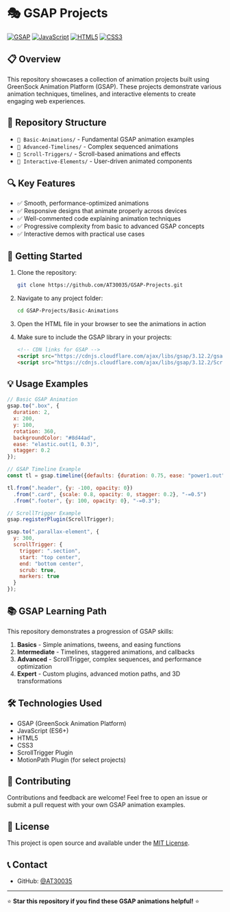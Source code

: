 # 🎭 GSAP Projects

[![GSAP](https://img.shields.io/badge/GSAP-88CE02?style=for-the-badge&logo=greensock&logoColor=white)](https://greensock.com/)
[![JavaScript](https://img.shields.io/badge/JavaScript-F7DF1E?style=for-the-badge&logo=javascript&logoColor=black)](https://developer.mozilla.org/en-US/docs/Web/JavaScript)
[![HTML5](https://img.shields.io/badge/HTML5-E34F26?style=for-the-badge&logo=html5&logoColor=white)](https://developer.mozilla.org/en-US/docs/Web/HTML)
[![CSS3](https://img.shields.io/badge/CSS3-1572B6?style=for-the-badge&logo=css3&logoColor=white)](https://developer.mozilla.org/en-US/docs/Web/CSS)

## 📋 Overview

This repository showcases a collection of animation projects built using GreenSock Animation Platform (GSAP). These projects demonstrate various animation techniques, timelines, and interactive elements to create engaging web experiences.

## 📁 Repository Structure

- `📂 Basic-Animations/` - Fundamental GSAP animation examples
- `📂 Advanced-Timelines/` - Complex sequenced animations
- `📂 Scroll-Triggers/` - Scroll-based animations and effects
- `📂 Interactive-Elements/` - User-driven animated components

## 🔍 Key Features

- ✅ Smooth, performance-optimized animations
- ✅ Responsive designs that animate properly across devices
- ✅ Well-commented code explaining animation techniques
- ✅ Progressive complexity from basic to advanced GSAP concepts
- ✅ Interactive demos with practical use cases

## 🚀 Getting Started

1. Clone the repository:
   ```bash
   git clone https://github.com/AT30035/GSAP-Projects.git
   ```

2. Navigate to any project folder:
   ```bash
   cd GSAP-Projects/Basic-Animations
   ```

3. Open the HTML file in your browser to see the animations in action

4. Make sure to include the GSAP library in your projects:
   ```html
   <!-- CDN links for GSAP -->
   <script src="https://cdnjs.cloudflare.com/ajax/libs/gsap/3.12.2/gsap.min.js"></script>
   <script src="https://cdnjs.cloudflare.com/ajax/libs/gsap/3.12.2/ScrollTrigger.min.js"></script>
   ```

## 💡 Usage Examples

```javascript
// Basic GSAP Animation
gsap.to(".box", {
  duration: 2,
  x: 200,
  y: 100,
  rotation: 360,
  backgroundColor: "#8d44ad",
  ease: "elastic.out(1, 0.3)",
  stagger: 0.2
});

// GSAP Timeline Example
const tl = gsap.timeline({defaults: {duration: 0.75, ease: "power1.out"}});

tl.from(".header", {y: -100, opacity: 0})
  .from(".card", {scale: 0.8, opacity: 0, stagger: 0.2}, "-=0.5")
  .from(".footer", {y: 100, opacity: 0}, "-=0.3");

// ScrollTrigger Example
gsap.registerPlugin(ScrollTrigger);

gsap.to(".parallax-element", {
  y: 300,
  scrollTrigger: {
    trigger: ".section",
    start: "top center",
    end: "bottom center",
    scrub: true,
    markers: true
  }
});
```

## 📚 GSAP Learning Path

This repository demonstrates a progression of GSAP skills:

1. **Basics** - Simple animations, tweens, and easing functions
2. **Intermediate** - Timelines, staggered animations, and callbacks
3. **Advanced** - ScrollTrigger, complex sequences, and performance optimization
4. **Expert** - Custom plugins, advanced motion paths, and 3D transformations

## 🛠️ Technologies Used

- GSAP (GreenSock Animation Platform)
- JavaScript (ES6+)
- HTML5
- CSS3
- ScrollTrigger Plugin
- MotionPath Plugin (for select projects)

## 🤝 Contributing

Contributions and feedback are welcome! Feel free to open an issue or submit a pull request with your own GSAP animation examples.

## 📜 License

This project is open source and available under the [MIT License](LICENSE).

## 📞 Contact

- GitHub: [@AT30035](https://github.com/AT30035)

---

⭐ **Star this repository if you find these GSAP animations helpful!** ⭐
